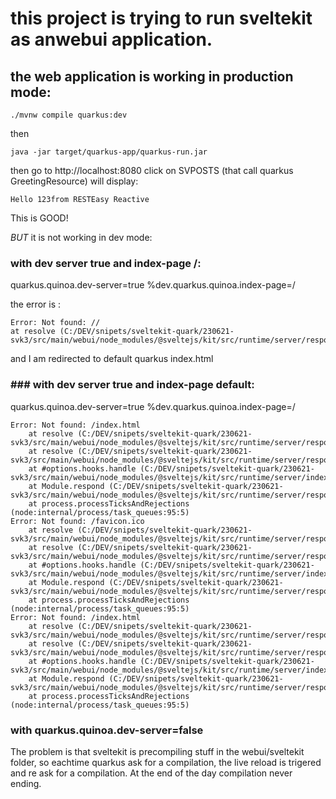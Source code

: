 # this project is trying to run sveltekit as anwebui application.
## the web application is working in production mode:
```shell script
./mvnw compile quarkus:dev
```
then
```shell script
java -jar target/quarkus-app/quarkus-run.jar
```
then go to http://localhost:8080 
click on SVPOSTS (that call quarkus GreetingResource) will display:
```
Hello 123from RESTEasy Reactive
```
This is GOOD!

*BUT* it is not working in dev mode:

### with dev server true and index-page /:
quarkus.quinoa.dev-server=true
%dev.quarkus.quinoa.index-page=/

the error is :
```
Error: Not found: //
at resolve (C:/DEV/snipets/sveltekit-quark/230621-svk3/src/main/webui/node_modules/@sveltejs/kit/src/runtime/server/respond.js:430:13)
```
and I am redirected to default quarkus index.html
### ### with dev server true and index-page default:
quarkus.quinoa.dev-server=true
%dev.quarkus.quinoa.index-page=/

```
Error: Not found: /index.html                                                                                                                                                                                                       
    at resolve (C:/DEV/snipets/sveltekit-quark/230621-svk3/src/main/webui/node_modules/@sveltejs/kit/src/runtime/server/respond.js:430:13)
    at resolve (C:/DEV/snipets/sveltekit-quark/230621-svk3/src/main/webui/node_modules/@sveltejs/kit/src/runtime/server/respond.js:277:5)                                                                                           
    at #options.hooks.handle (C:/DEV/snipets/sveltekit-quark/230621-svk3/src/main/webui/node_modules/@sveltejs/kit/src/runtime/server/index.js:49:56)                                                                               
    at Module.respond (C:/DEV/snipets/sveltekit-quark/230621-svk3/src/main/webui/node_modules/@sveltejs/kit/src/runtime/server/respond.js:274:40)                                                                                   
    at process.processTicksAndRejections (node:internal/process/task_queues:95:5)                                                                                                                                                   
Error: Not found: /favicon.ico                                                                                                                                                                                                      
    at resolve (C:/DEV/snipets/sveltekit-quark/230621-svk3/src/main/webui/node_modules/@sveltejs/kit/src/runtime/server/respond.js:430:13)
    at resolve (C:/DEV/snipets/sveltekit-quark/230621-svk3/src/main/webui/node_modules/@sveltejs/kit/src/runtime/server/respond.js:277:5)                                                                                           
    at #options.hooks.handle (C:/DEV/snipets/sveltekit-quark/230621-svk3/src/main/webui/node_modules/@sveltejs/kit/src/runtime/server/index.js:49:56)                                                                               
    at Module.respond (C:/DEV/snipets/sveltekit-quark/230621-svk3/src/main/webui/node_modules/@sveltejs/kit/src/runtime/server/respond.js:274:40)                                                                                   
    at process.processTicksAndRejections (node:internal/process/task_queues:95:5)                                                                                                                                                   
Error: Not found: /index.html                                                                                                                                                                                                       
    at resolve (C:/DEV/snipets/sveltekit-quark/230621-svk3/src/main/webui/node_modules/@sveltejs/kit/src/runtime/server/respond.js:430:13)                                                                                          
    at resolve (C:/DEV/snipets/sveltekit-quark/230621-svk3/src/main/webui/node_modules/@sveltejs/kit/src/runtime/server/respond.js:277:5)                                                                                           
    at #options.hooks.handle (C:/DEV/snipets/sveltekit-quark/230621-svk3/src/main/webui/node_modules/@sveltejs/kit/src/runtime/server/index.js:49:56)                                                                               
    at Module.respond (C:/DEV/snipets/sveltekit-quark/230621-svk3/src/main/webui/node_modules/@sveltejs/kit/src/runtime/server/respond.js:274:40)                                                                                   
    at process.processTicksAndRejections (node:internal/process/task_queues:95:5)                                                                                                                                                   
```

### with quarkus.quinoa.dev-server=false

The problem is that sveltekit is precompiling stuff in the webui/sveltekit folder, so eachtime quarkus ask for a compilation, the live reload is trigered and re ask for a compilation.
At the end of the day compilation never ending.



